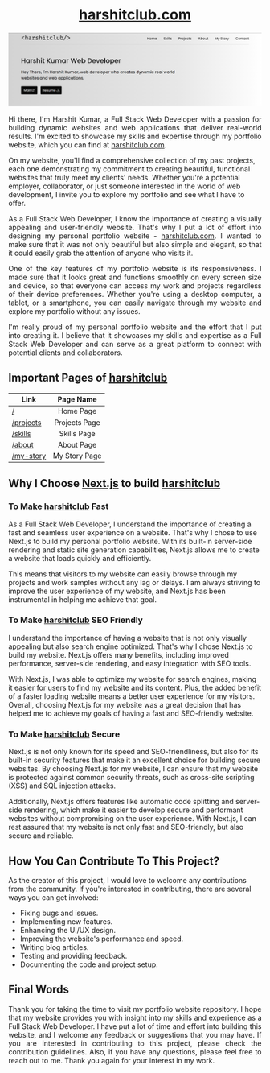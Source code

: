 <div align="center" display="flex">
<h1><a href="https://www.harshitclub.com" target="_blank">harshitclub.com</a></h1>
</div>

<div align="center">

![harshitclub](https://github.com/harshitclub/testing/blob/main/assets/harshitclub.png "harshitclub")

</div>

<p align="justify">
Hi there, I'm Harshit Kumar, a Full Stack Web Developer with a passion for building dynamic websites and web applications that deliver real-world results. I'm excited to showcase my skills and expertise through my portfolio website, which you can find at <a href="https://www.harshitclub.com" target="_blank">harshitclub.com</a>.</p> 
<p>On my website, you'll find a comprehensive collection of my past projects, each one demonstrating my commitment to creating beautiful, functional websites that truly meet my clients' needs. Whether you're a potential employer, collaborator, or just someone interested in the world of web development, I invite you to explore my portfolio and see what I have to offer.
</p>

<p align="justify">
As a Full Stack Web Developer, I know the importance of creating a visually appealing and user-friendly website. That's why I put a lot of effort into designing my personal portfolio website - <a href="https://www.harshitclub.com" target="_blank">harshitclub.com</a>. I wanted to make sure that it was not only beautiful but also simple and elegant, so that it could easily grab the attention of anyone who visits it.
</p>

<p align="justify">
One of the key features of my portfolio website is its responsiveness. I made sure that it looks great and functions smoothly on every screen size and device, so that everyone can access my work and projects regardless of their device preferences. Whether you're using a desktop computer, a tablet, or a smartphone, you can easily navigate through my website and explore my portfolio without any issues.
</p>

<p align="justify">
I'm really proud of my personal portfolio website and the effort that I put into creating it. I believe that it showcases my skills and expertise as a Full Stack Web Developer and can serve as a great platform to connect with potential clients and collaborators.
</p>

## Important Pages of [harshitclub](https://www.harshitclub.com)

| Link                                              |   Page Name   |
| ------------------------------------------------- | :-----------: |
| [/](https://www.harshitclub.com)                  |   Home Page   |
| [/projects](https://www.harshitclub.com/projects) | Projects Page |
| [/skills](https://www.harshitclub.com/skills)     |  Skills Page  |
| [/about](https://www.harshitclub.com/about)       |  About Page   |
| [/my-story](https://www.harshitclub.com/my-story) | My Story Page |

## Why I Choose [Next.js](https://nextjs.org/) to build [harshitclub](https://www.harshitclub.com)

### To Make [harshitclub](https://www.harshitclub.com) Fast

As a Full Stack Web Developer, I understand the importance of creating a fast and seamless user experience on a website. That's why I chose to use Next.js to build my personal portfolio website. With its built-in server-side rendering and static site generation capabilities, Next.js allows me to create a website that loads quickly and efficiently.

This means that visitors to my website can easily browse through my projects and work samples without any lag or delays. I am always striving to improve the user experience of my website, and Next.js has been instrumental in helping me achieve that goal.

### To Make [harshitclub](https://www.harshitclub.com) SEO Friendly

I understand the importance of having a website that is not only visually appealing but also search engine optimized. That's why I chose Next.js to build my website. Next.js offers many benefits, including improved performance, server-side rendering, and easy integration with SEO tools.

With Next.js, I was able to optimize my website for search engines, making it easier for users to find my website and its content. Plus, the added benefit of a faster loading website means a better user experience for my visitors. Overall, choosing Next.js for my website was a great decision that has helped me to achieve my goals of having a fast and SEO-friendly website.

### To Make [harshitclub](https://www.harshitclub.com) Secure

Next.js is not only known for its speed and SEO-friendliness, but also for its built-in security features that make it an excellent choice for building secure websites. By choosing Next.js for my website, I can ensure that my website is protected against common security threats, such as cross-site scripting (XSS) and SQL injection attacks.

Additionally, Next.js offers features like automatic code splitting and server-side rendering, which make it easier to develop secure and performant websites without compromising on the user experience. With Next.js, I can rest assured that my website is not only fast and SEO-friendly, but also secure and reliable.

## How You Can Contribute To This Project?

As the creator of this project, I would love to welcome any contributions from the community. If you're interested in contributing, there are several ways you can get involved:

- Fixing bugs and issues.
- Implementing new features.
- Enhancing the UI/UX design.
- Improving the website's performance and speed.
- Writing blog articles.
- Testing and providing feedback.
- Documenting the code and project setup.

## Final Words

<p align="justify">
Thank you for taking the time to visit my portfolio website repository. I hope that my website provides you with insight into my skills and experience as a Full Stack Web Developer. I have put a lot of time and effort into building this website, and I welcome any feedback or suggestions that you may have. If you are interested in contributing to this project, please check the contribution guidelines. Also, if you have any questions, please feel free to reach out to me. Thank you again for your interest in my work.
</p>
